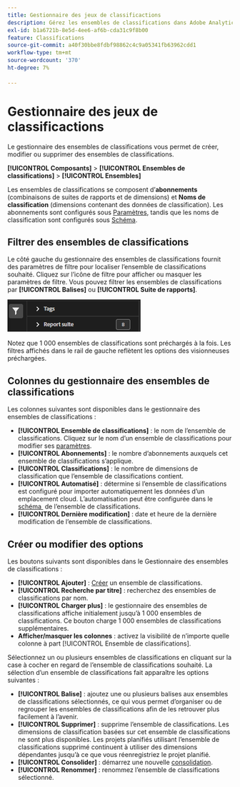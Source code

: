 ```yaml
---
title: Gestionnaire des jeux de classificactions
description: Gérez les ensembles de classifications dans Adobe Analytics.
exl-id: b1a6721b-8e5d-4ee6-af6b-cda31c9f8b00
feature: Classifications
source-git-commit: a40f30bbe8fdbf98862c4c9a05341fb63962cdd1
workflow-type: tm+mt
source-wordcount: '370'
ht-degree: 7%

---
```


# Gestionnaire des jeux de classificactions

Le gestionnaire des ensembles de classifications vous permet de créer, modifier ou supprimer des ensembles de classifications.

**[!UICONTROL Composants]** > **[!UICONTROL Ensembles de classifications]** > **[!UICONTROL Ensembles]**

Les ensembles de classifications se composent d’**abonnements** (combinaisons de suites de rapports et de dimensions) et **Noms de classification** (dimensions contenant des données de classification). Les abonnements sont configurés sous [Paramètres](settings.md), tandis que les noms de classification sont configurés sous [Schéma](schema.md).

## Filtrer des ensembles de classifications

Le côté gauche du gestionnaire des ensembles de classifications fournit des paramètres de filtre pour localiser l’ensemble de classifications souhaité. Cliquez sur l’icône de filtre pour afficher ou masquer les paramètres de filtre. Vous pouvez filtrer les ensembles de classifications par **[!UICONTROL Balises]** ou **[!UICONTROL Suite de rapports]**.

![Filtres des ensembles de classifications](../../assets/classification-set-filters.png)

Notez que 1 000 ensembles de classifications sont préchargés à la fois. Les filtres affichés dans le rail de gauche reflètent les options des visionneuses préchargées.

## Colonnes du gestionnaire des ensembles de classifications

Les colonnes suivantes sont disponibles dans le gestionnaire des ensembles de classifications :

* **[!UICONTROL Ensemble de classifications]** : le nom de l’ensemble de classifications. Cliquez sur le nom d’un ensemble de classifications pour modifier ses [paramètres](settings.md).
* **[!UICONTROL Abonnements]** : le nombre d’abonnements auxquels cet ensemble de classifications s’applique.
* **[!UICONTROL Classifications]** : le nombre de dimensions de classification que l’ensemble de classifications contient.
* **[!UICONTROL Automatisé]** : détermine si l’ensemble de classifications est configuré pour importer automatiquement les données d’un emplacement cloud. L’automatisation peut être configurée dans le [&#x200B; schéma &#x200B;](schema.md) de l’ensemble de classifications.
* **[!UICONTROL Dernière modification]** : date et heure de la dernière modification de l’ensemble de classifications.

## Créer ou modifier des options

Les boutons suivants sont disponibles dans le Gestionnaire des ensembles de classifications :

* **[!UICONTROL Ajouter]** : [Créer](create.md) un ensemble de classifications.
* **[!UICONTROL Recherche par titre]** : recherchez des ensembles de classifications par nom.
* **[!UICONTROL Charger plus]** : le gestionnaire des ensembles de classifications affiche initialement jusqu’à 1 000 ensembles de classifications. Ce bouton charge 1 000 ensembles de classifications supplémentaires.
* **Afficher/masquer les colonnes** : activez la visibilité de n’importe quelle colonne à part [!UICONTROL Ensemble de classifications].

Sélectionnez un ou plusieurs ensembles de classifications en cliquant sur la case à cocher en regard de l’ensemble de classifications souhaité. La sélection d’un ensemble de classifications fait apparaître les options suivantes :

* **[!UICONTROL Balise]** : ajoutez une ou plusieurs balises aux ensembles de classifications sélectionnés, ce qui vous permet d’organiser ou de regrouper les ensembles de classifications afin de les retrouver plus facilement à l’avenir.
* **[!UICONTROL Supprimer]** : supprime l’ensemble de classifications. Les dimensions de classification basées sur cet ensemble de classifications ne sont plus disponibles. Les projets planifiés utilisant l’ensemble de classifications supprimé continuent à utiliser des dimensions dépendantes jusqu’à ce que vous réenregistriez le projet planifié.
* **[!UICONTROL Consolider]** : démarrez une nouvelle [consolidation](../consolidations/process.md).
* **[!UICONTROL Renommer]** : renommez l’ensemble de classifications sélectionné.
